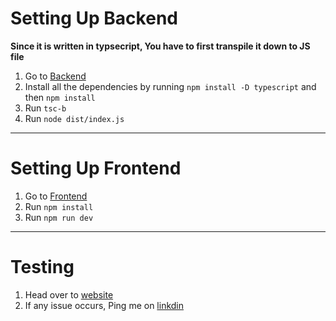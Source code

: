 # Setting Up Backend
**Since it is written in typsecript, You have to first transpile it down to JS file**
1. Go to [Backend](./backend) 
2. Install all the dependencies by running `npm install -D typescript` and then `npm install`
3. Run `tsc-b`
4. Run `node dist/index.js`
 ---
 # Setting Up Frontend
 1. Go to [Frontend](./frontend)
 2. Run `npm install`
 3. Run `npm run dev`
 ---
 # Testing
 1. Head over to [website](http://localhost:5173/)
 2. If any issue occurs, Ping me on [linkdin](https://www.linkedin.com/in/navkirat-singh-a70220275?lipi=urn%3Ali%3Apage%3Ad_flagship3_profile_view_base_contact_details%3BhYGgxmHHTf6DEKYKXhV%2BPQ%3D%3D)

